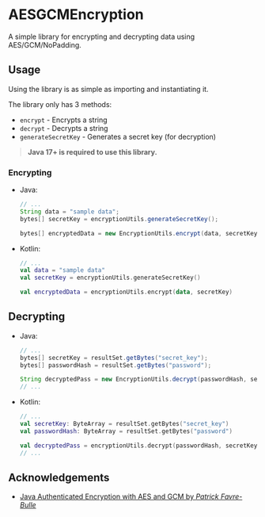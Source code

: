 # AESGCMEncryption

A simple library for encrypting and decrypting data using AES/GCM/NoPadding.

## Usage

Using the library is as simple as importing and instantiating it.

The library only has 3 methods:

- `encrypt` - Encrypts a string
- `decrypt` - Decrypts a string
- `generateSecretKey` - Generates a secret key (for decryption)

> **Java 17+ is required to use this library.**

### Encrypting

- Java:

  ```java
  // ...
  String data = "sample data";
  bytes[] secretKey = encryptionUtils.generateSecretKey();
  
  bytes[] encryptedData = new EncryptionUtils.encrypt(data, secretKey)
  ```

- Kotlin:

  ```kotlin
  // ...
  val data = "sample data"
  val secretKey = encryptionUtils.generateSecretKey()
  
  val encryptedData = encryptionUtils.encrypt(data, secretKey)
  ```

## Decrypting

- Java:

  ```java
  // ...
  bytes[] secretKey = resultSet.getBytes("secret_key");
  bytes[] passwordHash = resultSet.getBytes("password");
  
  String decryptedPass = new EncryptionUtils.decrypt(passwordHash, secretKey);
  // ...
  ```

- Kotlin:

  ```kotlin
  // ...
  val secretKey: ByteArray = resultSet.getBytes("secret_key")
  val passwordHash: ByteArray = resultSet.getBytes("password")
  
  val decryptedPass = encryptionUtils.decrypt(passwordHash, secretKey)
  // ...
  ```

## Acknowledgements

- [Java Authenticated Encryption with AES and GCM by *Patrick
  Favre-Bulle*](https://gist.github.com/patrickfav/6e28d4eb4bf500f7ee8012c4a0cf7bbf)